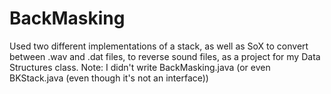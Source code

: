 # BackMasking
Used two different implementations of a stack, as well as SoX to convert between .wav and .dat files, to reverse sound files, as a project for my Data Structures class. 
Note: I didn't write BackMasking.java (or even BKStack.java (even though it's not an interface))
